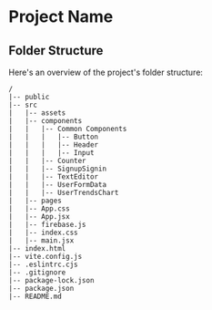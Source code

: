 # Project Name

## Folder Structure

Here's an overview of the project's folder structure:

```plaintext
/
|-- public
|-- src
|   |-- assets
|   |-- components
|   |   |-- Common Components
|   |   |   |-- Button
|   |   |   |-- Header
|   |   |   |-- Input
|   |   |-- Counter
|   |   |-- SignupSignin
|   |   |-- TextEditor
|   |   |-- UserFormData
|   |   |-- UserTrendsChart
|   |-- pages
|   |-- App.css
|   |-- App.jsx
|   |-- firebase.js
|   |-- index.css
|   |-- main.jsx
|-- index.html
|-- vite.config.js
|-- .eslintrc.cjs
|-- .gitignore
|-- package-lock.json
|-- package.json
|-- README.md
```
